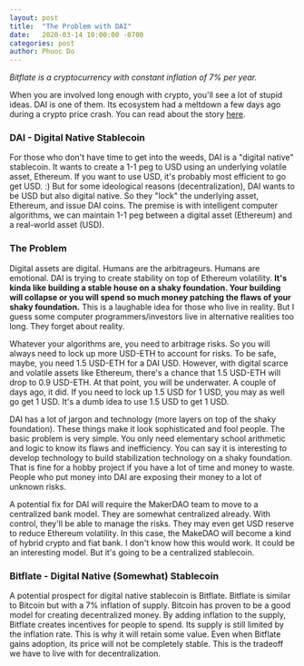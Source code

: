 ```yaml
---
layout: post
title:  "The Problem with DAI"
date:   2020-03-14 10:00:00 -0700
categories: post
author: Phuoc Do
---
```


*Bitflate is a cryptocurrency with constant inflation of 7% per year.*

When you are involved long enough with crypto, you'll see a lot of stupid ideas. DAI is one of them. Its ecosystem had a meltdown a few days ago during a crypto price crash. You can read about the story [here](https://www.coindesk.com/defi-leader-makerdao-weighs-emergency-shutdown-following-eth-price-drop).

### DAI - Digital Native Stablecoin

For those who don't have time to get into the weeds, DAI is a "digital native" stablecoin. It wants to create a 1-1 peg to USD using an underlying volatile asset, Ethereum. If you want to use USD, it's probably most efficient to go get USD. :) But for some ideological reasons (decentralization), DAI wants to be USD but also digital native. So they "lock" the underlying asset, Ethereum, and issue DAI coins. The premise is with intelligent computer algorithms, we can maintain 1-1 peg between a digital asset (Ethereum) and a real-world asset (USD).

### The Problem

Digital assets are digital. Humans are the arbitrageurs. Humans are emotional. DAI is trying to create stability on top of Ethereum volatility. **It's kinda like building a stable house on a shaky foundation. Your building will collapse or you will spend so much money patching the flaws of your shaky foundation.** This is a laughable idea for those who live in reality. But I guess some computer programmers/investors live in alternative realities too long. They forget about reality.

Whatever your algorithms are, you need to arbitrage risks. So you will always need to lock up more USD-ETH to account for risks. To be safe, maybe, you need 1.5 USD-ETH for a DAI USD. However, with digital scarce and volatile assets like Ethereum, there's a chance that 1.5 USD-ETH will drop to 0.9 USD-ETH. At that point, you will be underwater. A couple of days ago, it did. If you need to lock up 1.5 USD for 1 USD, you may as well go get 1 USD. It's a dumb idea to use 1.5 USD to get 1 USD.

DAI has a lot of jargon and technology (more layers on top of the shaky foundation). These things make it look sophisticated and fool people. The basic problem is very simple. You only need elementary school arithmetic and logic to know its flaws and inefficiency. You can say it is interesting to develop technology to build stabilization technology on a shaky foundation. That is fine for a hobby project if you have a lot of time and money to waste. People who put money into DAI are exposing their money to a lot of unknown risks.

A potential fix for DAI will require the MakerDAO team to move to a centralized bank model. They are somewhat centralized already. With control, they'll be able to manage the risks. They may even get USD reserve to reduce Ethereum volatility. In this case, the MakeDAO will become a kind of hybrid crypto and fiat bank. I don't know how this would work. It could be an interesting model. But it's going to be a centralized stablecoin.

### Bitflate - Digital Native (Somewhat) Stablecoin

A potential prospect for digital native stablecoin is Bitflate. Bitflate is similar to Bitcoin but with a 7% inflation of supply. Bitcoin has proven to be a good model for creating decentralized money. By adding inflation to the supply, Bitflate creates incentives for people to spend. Its supply is still limited by the inflation rate. This is why it will retain some value. Even when Bitflate gains adoption, its price will not be completely stable. This is the tradeoff we have to live with for decentralization.